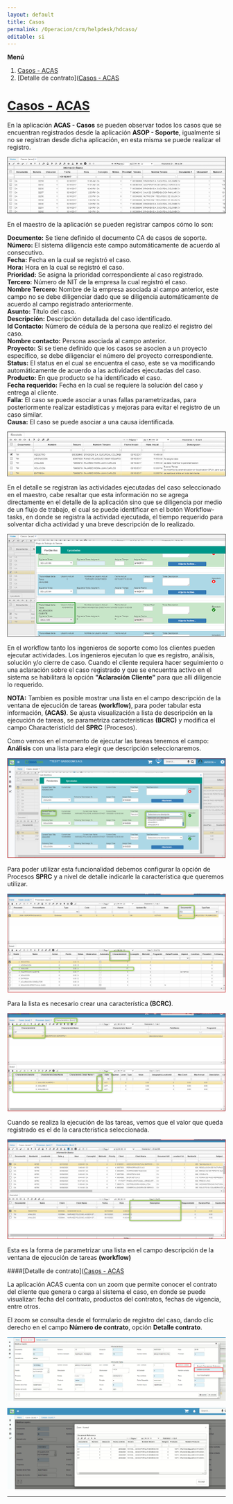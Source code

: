 ```yaml
---
layout: default
title: Casos
permalink: /Operacion/crm/helpdesk/hdcaso/
editable: si
---
```


**Menú**
1. [Casos - ACAS](/Operacion/crm/helpdesk/hdcaso/Casos---acas)
2. [Detalle de contrato]([Casos - ACAS](/Operacion/crm/helpdesk/hdcaso/Detalle-de-contrato)


# [Casos - ACAS](/Operacion/crm/helpdesk/hdcaso/Casos---acas)

En la aplicación **ACAS - Casos** se pueden observar todos los casos que se encuentran registrados desde la aplicación **ASOP - Soporte**, igualmente si no se registran desde dicha aplicación, en esta misma se puede realizar el registro.

![](ACASmaestro.png)

En el maestro de la aplicación se pueden registrar campos cómo lo son:

**Documento:** Se tiene definido el documento CA de casos de soporte.  
**Número:** El sistema diligencia este campo automáticamente de acuerdo al consecutivo.  
**Fecha:** Fecha en la cual se registró el caso.  
**Hora:** Hora en la cual se registró el caso.  
**Prioridad:** Se asigna la prioridad correspondiente al caso registrado.  
**Tercero:** Número de NIT de la empresa la cual registró el caso.  
**Nombre Tercero:** Nombre de la empresa asociada al campo anterior, este campo no se debe diligenciar dado que se diligencia automáticamente de acuerdo al campo registrado anteriormente.  
**Asunto:** Título del caso.  
**Descripción:** Descripción detallada del caso identificado.  
**Id Contacto:** Número de cédula de la persona que realizó el registro del caso.  
**Nombre contacto:** Persona asociada al campo anterior.  
**Proyecto:** Si se tiene definido que los casos se asocien a un proyecto especifico, se debe diligenciar el número del proyecto correspondiente.  
**Status:** El status en el cual se encuentra el caso, este se va modificando automáticamente de acuerdo a las actividades ejecutadas del caso.  
**Producto:** En que producto se ha identificado el caso.  
**Fecha requerido:** Fecha en la cual se requiere la solución del caso y entrega al cliente.  
**Falla:** El caso se puede asociar a unas fallas parametrizadas, para posteriormente realizar estadísticas y mejoras para evitar el registro de un caso similar.  
**Causa:** El caso se puede asociar a una causa identificada.  

![](ACASdetalle.png)

En el detalle se registran las actividades ejecutadas del caso seleccionado en el maestro, cabe resaltar que esta información no se agrega directamente en el detalle de la aplicación sino que se diligencia por medio de un flujo de trabajo, el cual se puede identificar en el botón Workflow-tasks, en donde se registra la actividad ejecutada, el tiempo requerido para solventar dicha actividad y una breve descripción de lo realizado.  

![](ACAStaskworkflow.png)

En el workflow tanto los ingenieros de soporte como los clientes pueden ejecutar actividades. Los ingenieros ejecutan lo que es registro, análisis, solución y/o cierre de caso. Cuando el cliente requiera hacer seguimiento o una aclaración sobre el caso registrado y que se encuentra activo en el sistema se habilitará la opción **"Aclaración Cliente"** para que allí diligencie lo requerido.  

**NOTA:** Tambien es posible mostrar una lista en el campo descripción de la ventana de ejecución de tareas **(workflow)**, para poder tabular esta información, **(ACAS)**. Se ajusta visualización a lista de descripción en la ejecución de tareas, se parametriza características **(BCRC)** y modifica el campo CharacteristicId del **SPRC** (Procesos).  

Como vemos en el momento de ejecutar las tareas tenemos el campo: **Análisis** con una lista para elegir que descripción seleccionaremos.  

![](acas1.png)  

Para poder utilizar esta funcionalidad debemos configurar la opción de Procesos **SPRC** y a nivel de detalle indicarle la característica que queremos utilizar.  

![](acas2.png)  

Para la lista es necesario crear una característica **(BCRC)**.  

![](acas3.png)  

Cuando se realiza la ejecución de las tareas, vemos que el valor que queda registrado es el de la característica seleccionada.  

![](acas4.png)    

Esta es la forma de parametrizar una lista en el campo descripción de la ventana de ejecución de tareas **(workflow)**  


####[Detalle de contrato]([Casos - ACAS](/Operacion/crm/helpdesk/hdcaso/Detalle-de-contrato)

La aplicación ACAS cuenta con un zoom que permite conocer el contrato del cliente que genera o carga al sistema el caso, en donde se puede visualizar: fecha del contrato, productos del contratos, fechas de vigencia, entre otros.  

El zoom se consulta desde el formulario de registro del caso, dando clic derecho en el campo **Número de contrato**, opción **Detalle contrato**.

![](acas5.png)    

![](acas6.png)    











*****

